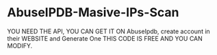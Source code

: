 # AbuseIPDB-Masive-IPs-Scan
YOU NEED THE API, YOU CAN GET IT ON AbuseIpdb, create account in their WEBSITE and Generate One
THIS CODE IS FREE AND YOU CAN MODIFY.
